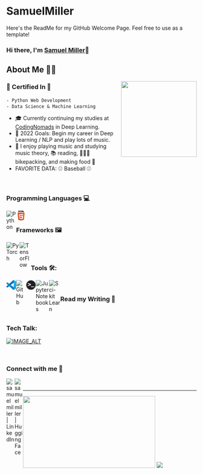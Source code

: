# SamuelMiller
Here's the ReadMe for my GitHub Welcome Page. Feel free to use as a template!


### Hi there, I'm [Samuel Miller](https://www.linkedin.com/in/samuelmillerwriting/)👋


## About Me 👨‍🎓
<p><img align="right" src="https://i.pinimg.com/originals/e4/26/70/e426702edf874b181aced1e2fa5c6cde.gif" width="200" height="200" /></p>

### 📜 Certified In 📜 
    - Python Web Development
    - Data Science & Machine Learning


- 🎓 Currently continuing my studies at [CodingNomads](https://codingnomads.co/) in Deep Learning.
- 🥅 2022 Goals: Begin my career in Deep Learning / NLP and play lots of music.
- 🎹 I enjoy playing music and studying music theory, 📚 reading, 🚵🏽‍♂️ bikepacking, and making food 🥘
- FAVORITE DATA:  ⚾ Baseball ⚾

<br />

### Programming Languages 💻

<img align="left" alt="Python" width="26px" src="https://upload.wikimedia.org/wikipedia/commons/c/c3/Python-logo-notext.svg" />

<img align="left" alt="HTML5" width="26px" src="https://raw.githubusercontent.com/github/explore/80688e429a7d4ef2fca1e82350fe8e3517d3494d/topics/html/html.png" />

<br />

### Frameworks 🖼

<img align="left" alt="PyTorch" width="35px" src="https://upload.wikimedia.org/wikipedia/commons/1/10/PyTorch_logo_icon.svg" />
<img align="left" alt="TensorFlow" width="30px" src="https://upload.wikimedia.org/wikipedia/commons/2/2d/Tensorflow_logo.svg" />

<br />

<!-- <img align="left" alt="Kafka" width="40px" src="https://www.vectorlogo.zone/logos/mysql/mysql-ar21.png" />
<img align="left" alt="Kafka" width="40px" src="https://upload.wikimedia.org/wikipedia/commons/thumb/9/93/MongoDB_Logo.svg/2560px-MongoDB_Logo.svg.png" />
<img align="left" alt="Kafka" width="40px" src="https://download.logo.wine/logo/Apache_HBase/Apache_HBase-Logo.wine.png" /> -->
<br />

### Tools 🛠️:
<img align="left" alt="Visual Studio Code" width="26px" src="https://raw.githubusercontent.com/github/explore/80688e429a7d4ef2fca1e82350fe8e3517d3494d/topics/visual-studio-code/visual-studio-code.png" />
<img align="left" alt="GitHub" width="26px" src="https://upload.wikimedia.org/wikipedia/commons/9/91/Octicons-mark-github.svg" />
<img align="left" alt="Terminal" width="26px" src="https://raw.githubusercontent.com/github/explore/80688e429a7d4ef2fca1e82350fe8e3517d3494d/topics/terminal/terminal.png" />
<img align="left" alt="Jupyter Notebooks" width="35px" src="https://miro.medium.com/max/518/1*FogMIj4gYwp3fTHLZuwavQ.png" />
<img align="left" alt="Sci-kit Learn" width="30px" src="https://img.favpng.com/13/13/20/scikit-learn-python-scikit-image-logo-brand-png-favpng-DiDpZ1ewwNabVHftX6ieU1Wx4.jpg" />

<br />

### Read my Writing 📰

<br />

### Tech Talk:

[![IMAGE_ALT](https://www.youtube.com/watch?v=aFapydKwPcM&feature=youtu.be/0.jpg)](https://www.youtube.com/watch?v=aFapydKwPcM&feature=youtu.be)




<br />

### Connect with me 🔗

[<img align="left" alt="samuelmiller | LinkedIn" width="22px" src="(https://www.linkedin.com/in/samuelmillerwriting/" />][linkedin]
[<img align="left" alt="samuelmiller | HuggingFace" width="22px" src="https://huggingface.co/SamuelMiller" />][huggingface]

<br />

---

<p float="left">
  <img src="https://github-readme-stats.vercel.app/api/top-langs/?username=nassosanagn&layout=compact&theme=tokyonight" width="350" height="190"/> 
  <img src="https://github-readme-stats.vercel.app/api?username=nassosanagn&count_private=true&show_icons=true&theme=dark" width="480" />
</p>


[cn_article]: https://codingnomads.co/blog/how-to-learn-python-the-beginners-guide/
[linkedin]: https://www.linkedin.com/in/samuelmillerwriting/
[huggingface]: https://huggingface.co/SamuelMiller
[techtalk]: https://www.youtube.com/watch?v=aFapydKwPcM&feature=youtu.be

